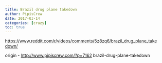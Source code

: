 ```yaml
---
title: Brazil drug plane takedown
author: PipisCrew
date: 2017-03-14
categories: [crazy]
toc: true
---
```


https://www.reddit.com/r/videos/comments/5z8zq6/brazil_drug_plane_takedown/

origin - http://www.pipiscrew.com/?p=7162 brazil-drug-plane-takedown